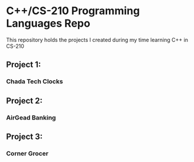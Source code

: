 # C++/CS-210 Programming Languages Repo


This repository holds the projects I created during my time learning C++ in CS-210

## Project 1:

### Chada Tech Clocks

## Project 2:
### AirGead Banking

## Project 3:
### Corner Grocer
